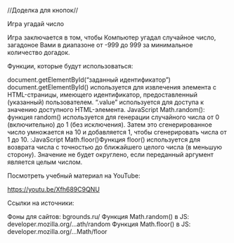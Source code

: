 //Доделка для кнопок//

Игра угадай число

Игра заключается в том, чтобы Компьютер угадал случайное число, загадоное Вами в диапазоне от -999 до 999 за минимальное количество догадок.

Функции, которые будут использоваться: 

document.getElementById(“заданный идентификатор”) 
document.getElementById() используется для извлечения элемента с HTML-страницы, имеющего идентификатор, 
предоставленный (указанный) пользователем. 
“.value” используется для доступа к значению доступного HTML-элемента.
JavaScript Math.random(): функция random() используется для генерации случайного числа от 0 (включительно) до 1 (без исключения). 
Затем это сгенерированное число умножается на 10 и добавляется 1, чтобы сгенерировать числа от 1 до 10.
:JavaScript Math.floor()Функция floor() используется для возврата числа с точностью до ближайшего целого числа (в меньшую сторону). 
Значение не будет округлено, если переданный аргумент является целым числом.

Посмотреть учебный материал на YouTube:

https://youtu.be/Xfh689C9QNU

Ссылки на источники:

Фоны для сайтов: bgrounds.ru/
Функция Math.random() в JS: developer.mozilla.org/...ath/random
Функция Math.floor() в JS: developer.mozilla.org/...Math/floor

